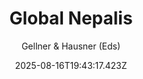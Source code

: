 ---
title: "Global Nepalis"
date: "2025-08-16T19:43:17.423Z"
author: "Gellner & Hausner (Eds)"
read_year: "NO"
recommendation: '3'
url: /bookshelf/global-nepalis
---